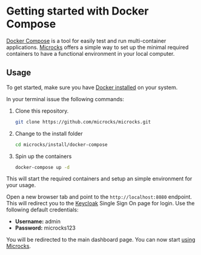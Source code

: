 # Getting started with Docker Compose

[Docker Compose](https://docs.docker.com/compose/) is a tool for easily test and run multi-container applications. [Microcks](https://microcks.io/) offers a simple way to set up the minimal required containers to have a functional environment in your local computer.

## Usage

To get started, make sure you have [Docker installed](https://docs.docker.com/get-docker/) on your system.

In your terminal issue the following commands:

1. Clone this repository.

   ```bash
   git clone https://github.com/microcks/microcks.git
   ```

2. Change to the install folder

   ```bash
   cd microcks/install/docker-compose
   ```

3. Spin up the containers

   ```bash
   docker-compose up -d
   ```

This will start the required containers and setup an simple environment for your usage.

Open a new browser tab and point to the `http://localhost:8080` endpoint. This will redirect you to the [Keycloak](https://www.keycloak.org/) Single Sign On page for login. Use the following default credentials:

* **Username:** admin
* **Password:** microcks123

You will be redirected to the main dashboard page. You can now start [using Microcks](https://microcks.io/documentation/getting-started/#using-microcks).

